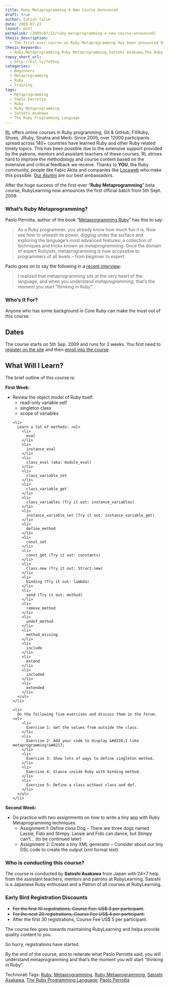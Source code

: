 ```yaml
---
title: Ruby Metaprogramming A New Course Announced
draft: true
author: Satish Talim
date: 2009-07-23
layout: post
permalink: /2009/07/23/ruby-metaprogramming-a-new-course-announced/
thesis_description:
  - The first-ever course on Ruby Metaprogramming has been announced by RubyLearning.org.
thesis_keywords:
  - Ruby,Metaprogramming,Ruby Metaprogramming,Satoshi Asakawa,The Ruby Programming Language,Paolo Perrotta
topsy_short_url:
  - http://bit.ly/7n9Suy
categories:
  - Beginners
  - Metaprogramming
  - Ruby
  - Training
tags:
  - Metaprogramming
  - Paolo Perrotta
  - Ruby
  - Ruby Metaprogramming
  - Satoshi Asakawa
  - The Ruby Programming Language
---
```

<div>
  <p class="update">
    <abbr title="RubyLearning">RL</abbr> offers online courses in Ruby programming, Git & GitHub, FXRuby, Shoes, JRuby, Sinatra and Merb. Since 2005, over 12000 participants spread across 140+ countries have learned Ruby and other Ruby related timely topics. This has been possible due to the extensive support provided by the patrons, mentors and assistant teachers of these courses. RL strives hard to improve the methodology and course content based on the extensive and critical feedback we receive. Thanks to <strong>YOU</strong>, the Ruby community, people like Fabio Akita and companies like <a href="http://www.locaweb.com.br/portal.asp?utm_campaign=Rails&utm_source=rubylearning&utm_medium=banner">Locaweb</a> who make this possible. <a href="http://rubylearning.com/other/testimonials.html">Our Alumni</a> are our best ambassadors.
  </p>
  
  <p>
    <span class="drop_cap">A</span>fter the huge success of the first-ever &#8220;<strong>Ruby Metaprogramming</strong>&#8221; beta course, RubyLearning now announces the first official batch from 5th Sept. 2009.
  </p>
  
  <h3>
    What&#8217;s Ruby Metaprogramming?
  </h3>
  
  <p>
    Paolo Perrotta, author of the book &#8220;<a href="http://www.pragprog.com/titles/ppmetr/metaprogramming-ruby">Metaprogramming Ruby</a>&#8221; has this to say:
  </p>
  
  <blockquote>
    <p>
      As a Ruby programmer, you already know how much fun it is. Now see how to unleash its power, digging under the surface and exploring the language&#8217;s most advanced features: a collection of techniques and tricks known as <em>metaprogramming</em>. Once the domain of expert Rubyists, metaprogramming is now accessible to programmers of all levels &#8211; from beginner to expert.
    </p>
  </blockquote>
  
  <p>
    Paolo goes on to say the following in a <a href="http://rubylearning.com/blog/2009/07/01/interview-author-paolo-perrotta/">recent interview</a>:
  </p>
  
  <blockquote>
    <p>
      I realized that metaprogramming sits at the very heart of the language, and when you understand <em>metaprogramming</em>, that&#8217;s the moment you start &#8220;thinking in Ruby&#8221;.
    </p>
  </blockquote>
  
  <h3>
    Who&#8217;s It For?
  </h3>
  
  <p>
    Anyone who has some background in Core Ruby can make the most out of this course.
  </p>
  
  <h2>
    Dates
  </h2>
  
  <p>
    The course starts on 5th Sep. 2009 and runs for 2 weeks. You first need to <a href="http://rubylearning.org/">register on the site</a> and then <a href="http://rubylearning.org/class/course/view.php?id=42">enroll into the course</a>.
  </p>
  
  <h2>
    What Will I Learn?
  </h2>
  
  <p>
    The brief outline of this course is:
  </p>
  
  <p>
    <b>First Week:</b>
  </p>
  
  <ul>
    <li>
      Review the object model of Ruby itself: <ul>
        <li>
          read-only variable self
        </li>
        <li>
          singleton class
        </li>
        <li>
          scope of variables
        </li>
      </ul>
    </li>
    
    <li>
      Learn a lot of methods: <ul>
        <li>
          eval
        </li>
        <li>
          instance_eval
        </li>
        <li>
          class_eval (aka: module_eval)
        </li>
        <li>
          class_variable_set
        </li>
        <li>
          class_variable_get
        </li>
        <li>
          class_variables (Try it out: instance_variables)
        </li>
        <li>
          instance_variable_set (Try it out: instance_variable_get)
        </li>
        <li>
          define_method
        </li>
        <li>
          const_set
        </li>
        <li>
          const_get (Try it out: constants)
        </li>
        <li>
          Class.new (Try it out: Struct.new)
        </li>
        <li>
          binding (Try it out: lambda)
        </li>
        <li>
          send (Try it out: method)
        </li>
        <li>
          remove_method
        </li>
        <li>
          undef_method
        </li>
        <li>
          method_missing
        </li>
        <li>
          include
        </li>
        <li>
          extend
        </li>
        <li>
          included
        </li>
        <li>
          extended
        </li>
      </ul>
    </li>
    
    <li>
      Do the following five exercises and discuss them in the forum. <ul>
        <li>
          Exercise 1: Get the values from outside the class.
        </li>
        <li>
          Exercise 2: Add your code to display &#8216;I like metaprogramming!&#8217;
        </li>
        <li>
          Exercise 3: Show lots of ways to define singleton method.
        </li>
        <li>
          Exercise 4: Glance inside Ruby with binding method.
        </li>
        <li>
          Exercise 5: Define a class without class and def.
        </li>
      </ul>
    </li>
  </ul>
  
  <p>
    <b>Second Week:</b>
  </p>
  
  <ul>
    <li>
      Do practice with two assignments on how to write a tiny app with Ruby Metaprogramming techniques. <ul>
        <li>
          Assignment 1: Define class Dog &#8211; There are three dogs named Lassie, Fido and Stimpy. Lassie and Fido can dance, but Stimpy can&#8217;t&#8230; (to be continued later)
        </li>
        <li>
          Assignment 2: Create a tiny XML generator &#8211; Consider about our tiny DSL code to create the output (xml format text)
        </li>
      </ul>
    </li>
  </ul>
  
  <h3>
    Who is conducting this course?
  </h3>
  
  <p>
    The course is conducted by <b>Satoshi Asakawa</b> from Japan with 24&#215;7 help from the assistant teachers, mentors and patrons at RubyLearning. Satoshi is a Japanese Ruby enthusiast and a Patron of all courses at RubyLearning.
  </p>
  
  <h3>
    Early Bird Registration Discounts
  </h3>
  
  <ul>
    <li>
      <span style="text-decoration: line-through">For the first 10 registrations, Course Fee: US$ 3 per participant.</span>
    </li>
    <li>
      <span style="text-decoration: line-through">For the next 20 registrations, Course Fee US$ 4 per participant.</span>
    </li>
    <li>
      After the first 30 registrations, Course Fee US$ 5 per participant.
    </li>
  </ul>
  
  <p>
    The course fee goes towards maintaining RubyLearning and helps provide quality content to you.
  </p>
  
  <p>
    So hurry, registrations have started.
  </p>
  
  <p class="alert">
    By the end of the course, and to reiterate what Paolo Perrotta said, you will understand metaprogramming and that&#8217;s the moment you will start &#8220;thinking in Ruby&#8221;.
  </p>
</div>

Technorati Tags: <a href="http://technorati.com/tag/Ruby" rel="tag">Ruby</a>, <a href="http://technorati.com/tag/Metaprogramming" rel="tag">Metaprogramming</a>, <a href="http://technorati.com/tag/Ruby+Metaprogramming" rel="tag">Ruby Metaprogramming</a>, <a href="http://technorati.com/tag/Satoshi+Asakawa" rel="tag">Satoshi Asakawa</a>, <a href="http://technorati.com/tag/The+Ruby+Programming+Language" rel="tag">The Ruby Programming Language</a>, <a href="http://technorati.com/tag/Paolo+Perrotta" rel="tag">Paolo Perrotta</a>
